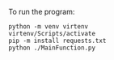 To run the program:

``` 
python -m venv virtenv 
virtenv/Scripts/activate
pip -m install requests.txt
python ./MainFunction.py
```
